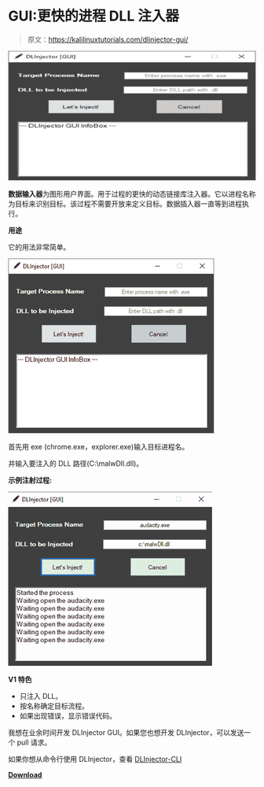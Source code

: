 # GUI:更快的进程 DLL 注入器

> 原文：<https://kalilinuxtutorials.com/dlinjector-gui/>

[![DLInjector-GUI : Faster DLL Injector for Processes](img//6bd31ed53eb580de50af3178c5bff702.png "DLInjector-GUI : Faster DLL Injector for Processes")](https://1.bp.blogspot.com/-2nKyc69uyWM/Xy-gDYuzQEI/AAAAAAAAHRM/Czo805jf1WkiBk_5sun-bq5d6F_BnERZACLcBGAsYHQ/s728/DLInjector-GUI%25281%2529.png)

**数据输入器**为图形用户界面。用于过程的更快的动态链接库注入器。它以进程名称为目标来识别目标。该过程不需要开放来定义目标。数据插入器一直等到进程执行。

**用途**

它的用法非常简单。

![](img//47f849908c5ac0ea5f85208429c3e4cb.png)

首先用 exe (chrome.exe，explorer.exe)输入目标进程名。

并输入要注入的 DLL 路径(C:\malwDll.dll)。

**示例注射过程:**

![](img//cd8ebb98eff4a6de111811b33f7216f7.png)

**V1 特色**

*   只注入 DLL。
*   按名称确定目标流程。
*   如果出现错误，显示错误代码。

我想在业余时间开发 DLInjector GUI。如果您也想开发 DLInjector，可以发送一个 pull 请求。

如果你想从命令行使用 DLInjector，查看 [DLInjector-CLI](https://github.com/fatihsnsy/DLInjector-CLI)

[**Download**](https://github.com/fatihsnsy/DLInjector-GUI)